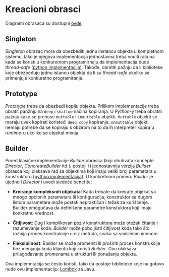 # Kreacioni obrasci

Diagrami obrasaca su dostupni [ovde](https://www.igordejanovic.net/courses/sok/02-kreacioni/).

## Singleton

*Singleton* obrazac mora da obezbediti jednu instancu objekta u kompletnom sistemu. Iako je njegova implementacija
jednostavna treba voditi računa kada se koristi u konkuretnom programirnaju da implementacija bude *thread-safe*
([python implementacija](primeri/singleton.py)).
Takođe, obratiti pažnju da li biblioteke koje obezbeđuju jednu istancu objekta da li su *thread-safe* ukoliko se
primenjuje konkuretno programiranje.

## Prototype

*Prototype* treba da obezbedi kopiju objekta. Prilikom implementacije treba obratit panžnju na `deep` i `shallow` načina
kopiranja. U *Python*-y treba obratiti pažnju kako se prenose `muttable` i `inmuttable` objekti. `Muttable` objekti se
moraju uvek kopirati koristeći `deep copy` kopiranje. `Inmuttable` objekti nemaju potrebe da se kopiraju s obzirom na to
da ih interpreter kopira u *runtime*-u ukoliko se objekat menja.

## Builder

Pored klasične implementacije *Builder* obrasca (koji obuhvata koncepte *Director*, *ConcreateBuilder* itd.), postoji i
i jednostavnija verzija *Builder* obrasca koji olaksava rad sa objektima koji imaju veliki broj parametara u
konstruktoru ([python implementacija](primeri/builder.py)). U konkretnom primeru *Builder* je ujedno i *Director* i
uvodi sledeće benefite:

- **Kreiranje kompleksnih objekata**: Kada trebate da kreirate objekat sa mnogo opcionih parametara ili konfiguracija,
  konstruktor sa dugom listom parametara može postati nepraktičan i težak za korišćenje. Builder omogućava da definišene
  parametre konstuktora koji imaju konkretnu vrednost.

- **Čitljivost**: Dug i komplikovan poziv konstruktora može otežati čitanje i razumevanje koda. *Builder* može
  poboljšati čitljivost koda tako što razbija proces konstrukcije u niz metoda, svaka sa smislenim imenom.

- **Fleksibilnost**: *Builder* se može promeniti ili proširiti proces konstrukcije bez menjanja koda klijenta koji
  koristi *Builder*. Ovo olakšava prilagođavanje promenama u strukturi ili ponašanju objekta.

Ova implemntacija se često koristi, tako da postoje biblioteke koje na gotovo nude ovu
implementaciju: [Lombok](https://projectlombok.org/features/Builder) za Javu.